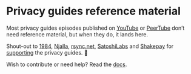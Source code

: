 # Privacy guides reference material

Most privacy guides episodes published on [YouTube](https://www.youtube.com/sunknudsen) or [PeerTube](https://peertube.sunknudsen.com/video-channels/sunknudsen_channel/videos) don’t need reference material, but when they do, it lands here.

Shout-out to [1984](https://www.1984hosting.com/), [Njalla](https://njal.la/), [rsync.net](https://rsync.net/), [SatoshiLabs](https://satoshilabs.com/) and [Shakepay](https://shakepay.com/) for [supporting](http://localhost:3001/donate) the privacy guides. 🙌

Wish to contribute or need help? Read the [docs](./docs).
